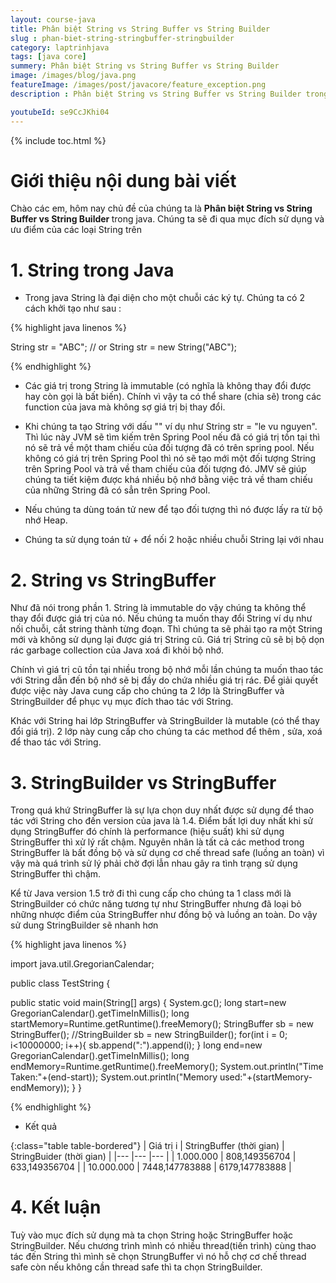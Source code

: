```yaml
---
layout: course-java
title: Phân biệt String vs String Buffer vs String Builder
slug : phan-biet-string-stringbuffer-stringbuilder
category: laptrinhjava
tags: [java core]
summery: Phân biệt String vs String Buffer vs String Builder
image: /images/blog/java.png
featureImage: /images/post/javacore/feature_exception.png
description : Phân biệt String vs String Buffer vs String Builder trong ngôn ngữ lập trình java. Chúng ta sẽ tìm hiểu Phân biệt String vs String Buffer vs String Builder là gì. Cách sử dụng Phân biệt String vs String Buffer vs String Builder trong ngôn ngữ lập trình.

youtubeId: se9CcJKhi04
---
```


{% include toc.html %}

# **Giới thiệu nội dung bài viết**

Chào các em, hôm nay chủ đề của chúng ta là <b>Phân biệt String vs String Buffer vs String Builder </b> trong java. Chúng ta sẽ đi qua mục đích sử dụng và ưu điểm của các loại String trên


# **1. String trong Java**

- Trong java String là đại diện cho một chuỗi các ký tự. Chúng ta có 2 cách khởi tạo như sau :

{% highlight java linenos %}

String str = "ABC";
// or 
String str = new String("ABC");

{% endhighlight %}

- Các giá trị trong String là immutable (có nghĩa là không thay đổi được hay còn gọi là bất biến). Chính vì vậy ta có thể share (chia sẽ) trong các function của java mà không sợ giá trị bị thay đổi.

- Khi chúng ta tạo String với dấu "" ví dụ như String str = "le vu nguyen". Thì lúc này JVM sẽ tìm kiếm trên Spring Pool nếu đã có giá trị tồn tại thì nó sẽ trả về một tham chiếu của đối tượng đã có trên spring pool. Nếu không có giá trị trên Spring Pool thì nó sẽ tạo mới một đối tượng String trên Spring Pool và trả về tham chiếu của đối tượng đó. JMV sẽ giúp chúng ta tiết kiệm được khá nhiều bộ nhớ bằng việc trả về tham chiếu của những String đã có sẳn trên Spring Pool.

- Nếu chúng ta dùng toán tử new để tạo đối tượng thì nó được lấy ra từ bộ nhớ Heap.

- Chúng ta sử dụng toán tử + để nối 2 hoặc nhiều chuỗi String lại với nhau  

# **2. String vs StringBuffer**

Như đã nói trong phần 1. String là immutable do vậy chúng ta không thể thay đổi được giá trị của nó. Nếu chúng ta muốn thay đổi String ví dụ như nối chuỗi, cắt string thành từng đoạn. Thì chúng ta sẽ phải tạo ra một String mới và không sử dụng lại được giá trị String cũ. Giá trị String cũ sẽ bị bộ dọn rác garbage collection của Java xoá đi khỏi bộ nhớ.

Chính vì giá trị cũ tồn tại nhiều trong bộ nhớ mỗi lần chúng ta muốn thao tác với String dẫn đến bộ nhớ sẽ bị đầy do chứa nhiều giá trị rác. Để giải quyết được việc này Java cung cấp cho chúng ta 2 lớp là StringBuffer và StringBuilder để phục vụ mục đích thao tác với String. 

Khác với String hai lớp StringBuffer và StringBuilder là mutable (có thể thay đổi giá trị). 2 lớp này cung cấp cho chúng ta các method để thêm , sửa, xoá để thao tác với String.

# **3. StringBuilder vs StringBuffer**

Trong quá khứ StringBuffer là sự lựa chọn duy nhất được sử dụng để thao tác với String cho đến version của java là 1.4. Điểm bất lợi duy nhất khi sử dụng StringBuffer đó chính là performance (hiệu suất) khi sử dụng StringBuffer thì xử lý rất chậm. Nguyên nhân là tất cả các method trong StringBuffer là bất đồng bộ và sử dụng cơ chế thread safe (luồng an toàn) vì vậy mà quá trình sử lý phải chờ đợi lẫn nhau gây ra tình trạng sử dụng StringBuffer thì chậm.

Kể từ Java version 1.5 trở đi thì cung cấp cho chúng ta 1 class mới là StringBuilder có chức năng tương tự như StringBuffer nhưng đã loại bỏ những nhược điểm của StringBuffer như đồng bộ và luồng an toàn. Do vậy sử dung StringBuilder sẽ nhanh hơn 


{% highlight java linenos %}

import java.util.GregorianCalendar;

public class TestString {

  public static void main(String[] args) {
    System.gc();
    long start=new GregorianCalendar().getTimeInMillis();
    long startMemory=Runtime.getRuntime().freeMemory();
    StringBuffer sb = new StringBuffer();
    //StringBuilder sb = new StringBuilder();
    for(int i = 0; i<10000000; i++){
      sb.append(":").append(i);
    }
    long end=new GregorianCalendar().getTimeInMillis();
    long endMemory=Runtime.getRuntime().freeMemory();
    System.out.println("Time Taken:"+(end-start));
    System.out.println("Memory used:"+(startMemory-endMemory));
  }
}

{% endhighlight %}

- Kết quả

{:class="table table-bordered"}
|  Giá trị i           |  StringBuffer (thời gian)      |   StringBuider (thời gian)     |
|---                   |---                             |---                              |
| 1.000.000            | 808,149356704                  |  633,149356704                  |
| 10.000.000           | 7448,147783888                 |  6179,147783888                 |


# **4. Kết luận**

Tuỳ vào mục đích sử dụng mà ta chọn String hoặc StringBuffer hoặc StringBuilder. Nếu chương trình mình có nhiều thread(tiến trình) cùng thao tác đến String thì mình sẽ chọn StrungBuffer vì nó hỗ chợ cơ chế thread safe còn nếu không cần thread safe thì ta chọn StringBuilder.










